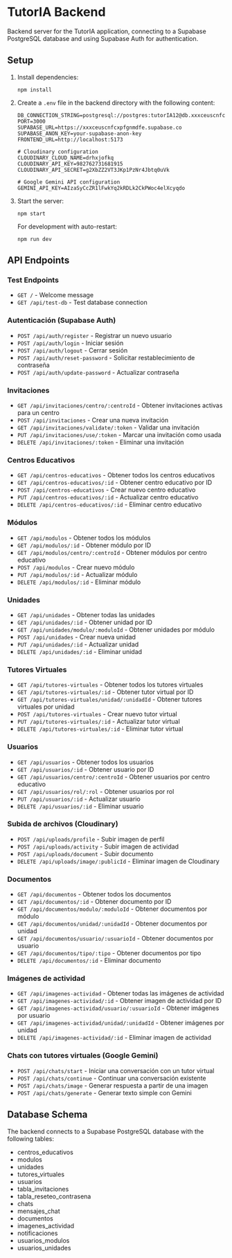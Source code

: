 # TutorIA Backend

Backend server for the TutorIA application, connecting to a Supabase PostgreSQL database and using Supabase Auth for authentication.

## Setup

1. Install dependencies:
   ```
   npm install
   ```

2. Create a `.env` file in the backend directory with the following content:
   ```
   DB_CONNECTION_STRING=postgresql://postgres:tutorIA12@db.xxxceuscnfcxpfgnmdfe.supabase.co:5432/postgres
   PORT=3000
   SUPABASE_URL=https://xxxceuscnfcxpfgnmdfe.supabase.co
   SUPABASE_ANON_KEY=your-supabase-anon-key
   FRONTEND_URL=http://localhost:5173

   # Cloudinary configuration
   CLOUDINARY_CLOUD_NAME=drhxjofkq
   CLOUDINARY_API_KEY=982762731681915
   CLOUDINARY_API_SECRET=g2XbZZ2VT3JKp1PzNr4Jbtq0uVk

   # Google Gemini API configuration
   GEMINI_API_KEY=AIzaSyCcZR1lFwkYq2kRDLk2CkPWoc4elXcyqdo
   ```

3. Start the server:
   ```
   npm start
   ```

   For development with auto-restart:
   ```
   npm run dev
   ```

## API Endpoints

### Test Endpoints
- `GET /` - Welcome message
- `GET /api/test-db` - Test database connection

### Autenticación (Supabase Auth)
- `POST /api/auth/register` - Registrar un nuevo usuario
- `POST /api/auth/login` - Iniciar sesión
- `POST /api/auth/logout` - Cerrar sesión
- `POST /api/auth/reset-password` - Solicitar restablecimiento de contraseña
- `POST /api/auth/update-password` - Actualizar contraseña

### Invitaciones
- `GET /api/invitaciones/centro/:centroId` - Obtener invitaciones activas para un centro
- `POST /api/invitaciones` - Crear una nueva invitación
- `GET /api/invitaciones/validate/:token` - Validar una invitación
- `PUT /api/invitaciones/use/:token` - Marcar una invitación como usada
- `DELETE /api/invitaciones/:token` - Eliminar una invitación

### Centros Educativos
- `GET /api/centros-educativos` - Obtener todos los centros educativos
- `GET /api/centros-educativos/:id` - Obtener centro educativo por ID
- `POST /api/centros-educativos` - Crear nuevo centro educativo
- `PUT /api/centros-educativos/:id` - Actualizar centro educativo
- `DELETE /api/centros-educativos/:id` - Eliminar centro educativo

### Módulos
- `GET /api/modulos` - Obtener todos los módulos
- `GET /api/modulos/:id` - Obtener módulo por ID
- `GET /api/modulos/centro/:centroId` - Obtener módulos por centro educativo
- `POST /api/modulos` - Crear nuevo módulo
- `PUT /api/modulos/:id` - Actualizar módulo
- `DELETE /api/modulos/:id` - Eliminar módulo

### Unidades
- `GET /api/unidades` - Obtener todas las unidades
- `GET /api/unidades/:id` - Obtener unidad por ID
- `GET /api/unidades/modulo/:moduloId` - Obtener unidades por módulo
- `POST /api/unidades` - Crear nueva unidad
- `PUT /api/unidades/:id` - Actualizar unidad
- `DELETE /api/unidades/:id` - Eliminar unidad

### Tutores Virtuales
- `GET /api/tutores-virtuales` - Obtener todos los tutores virtuales
- `GET /api/tutores-virtuales/:id` - Obtener tutor virtual por ID
- `GET /api/tutores-virtuales/unidad/:unidadId` - Obtener tutores virtuales por unidad
- `POST /api/tutores-virtuales` - Crear nuevo tutor virtual
- `PUT /api/tutores-virtuales/:id` - Actualizar tutor virtual
- `DELETE /api/tutores-virtuales/:id` - Eliminar tutor virtual

### Usuarios
- `GET /api/usuarios` - Obtener todos los usuarios
- `GET /api/usuarios/:id` - Obtener usuario por ID
- `GET /api/usuarios/centro/:centroId` - Obtener usuarios por centro educativo
- `GET /api/usuarios/rol/:rol` - Obtener usuarios por rol
- `PUT /api/usuarios/:id` - Actualizar usuario
- `DELETE /api/usuarios/:id` - Eliminar usuario

### Subida de archivos (Cloudinary)
- `POST /api/uploads/profile` - Subir imagen de perfil
- `POST /api/uploads/activity` - Subir imagen de actividad
- `POST /api/uploads/document` - Subir documento
- `DELETE /api/uploads/image/:publicId` - Eliminar imagen de Cloudinary

### Documentos
- `GET /api/documentos` - Obtener todos los documentos
- `GET /api/documentos/:id` - Obtener documento por ID
- `GET /api/documentos/modulo/:moduloId` - Obtener documentos por módulo
- `GET /api/documentos/unidad/:unidadId` - Obtener documentos por unidad
- `GET /api/documentos/usuario/:usuarioId` - Obtener documentos por usuario
- `GET /api/documentos/tipo/:tipo` - Obtener documentos por tipo
- `DELETE /api/documentos/:id` - Eliminar documento

### Imágenes de actividad
- `GET /api/imagenes-actividad` - Obtener todas las imágenes de actividad
- `GET /api/imagenes-actividad/:id` - Obtener imagen de actividad por ID
- `GET /api/imagenes-actividad/usuario/:usuarioId` - Obtener imágenes por usuario
- `GET /api/imagenes-actividad/unidad/:unidadId` - Obtener imágenes por unidad
- `DELETE /api/imagenes-actividad/:id` - Eliminar imagen de actividad

### Chats con tutores virtuales (Google Gemini)
- `POST /api/chats/start` - Iniciar una conversación con un tutor virtual
- `POST /api/chats/continue` - Continuar una conversación existente
- `POST /api/chats/image` - Generar respuesta a partir de una imagen
- `POST /api/chats/generate` - Generar texto simple con Gemini

## Database Schema

The backend connects to a Supabase PostgreSQL database with the following tables:

- centros_educativos
- modulos
- unidades
- tutores_virtuales
- usuarios
- tabla_invitaciones
- tabla_reseteo_contrasena
- chats
- mensajes_chat
- documentos
- imagenes_actividad
- notificaciones
- usuarios_modulos
- usuarios_unidades
